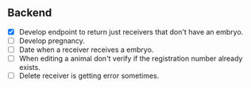 ## Backend
- [x] Develop endpoint to return just receivers that don't have an embryo.
- [ ] Develop pregnancy.
- [ ] Date when a receiver receives a embryo.
- [ ] When editing a animal don't verify if the registration number already exists.
- [ ] Delete receiver is getting error sometimes.
